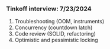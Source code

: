 ### Tinkoff interview: 7/23/2024

1. Troubleshooting (OOM, instruments)
2. Concurrency (countdown latch)
3. Code review (SOLID, refactoring)
4. Optimistic and pessimistic locking




